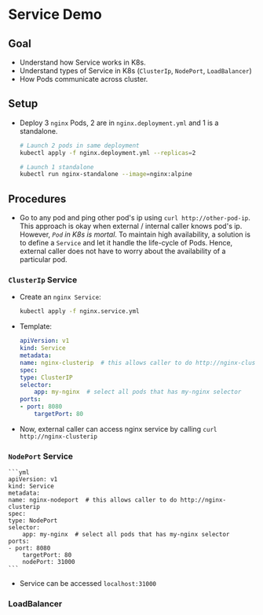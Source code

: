 # Service Demo

## Goal
* Understand how Service works in K8s.
* Understand types of Service in K8s (`ClusterIp`, `NodePort`, `LoadBalancer`)
* How Pods communicate across cluster.


## Setup
* Deploy 3 `nginx` Pods, 2 are in `nginx.deployment.yml` and 1 is a standalone.
    ```bash
    # Launch 2 pods in same deployment
    kubectl apply -f nginx.deployment.yml --replicas=2

    # Launch 1 standalone
    kubectl run nginx-standalone --image=nginx:alpine
    ```

## Procedures

* Go to any pod and ping other pod's ip using `curl http://other-pod-ip`. This approach is okay when external / internal caller knows pod's ip. However, *`Pod` in K8s is mortal*. To maintain high availability, a solution is to define a `Service` and let it handle the life-cycle of Pods. Hence, external caller does not have to worry about the availability of a particular pod.

### `ClusterIp` Service
* Create an `nginx Service`:
    ```bash
    kubectl apply -f nginx.service.yml
    ```
* Template:
    ```yml
    apiVersion: v1
    kind: Service
    metadata:
    name: nginx-clusterip  # this allows caller to do http://nginx-clusterip
    spec:
    type: ClusterIP
    selector:
        app: my-nginx  # select all pods that has my-nginx selector
    ports:
    - port: 8080
        targetPort: 80
    ```
* Now, external caller can access nginx service by calling `curl http://nginx-clusterip`

### `NodePort` Service
    ```yml
    apiVersion: v1
    kind: Service
    metadata:
    name: nginx-nodeport  # this allows caller to do http://nginx-clusterip
    spec:
    type: NodePort
    selector:
        app: my-nginx  # select all pods that has my-nginx selector
    ports:
    - port: 8080
        targetPort: 80
        nodePort: 31000
    ```
* Service can be accessed `localhost:31000`

### LoadBalancer